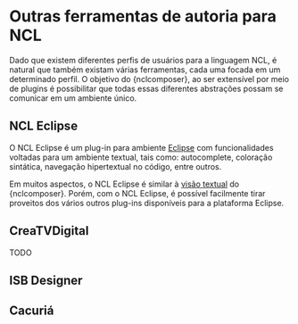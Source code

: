 # Outras ferramentas de autoria para NCL

Dado que existem diferentes perfis de usuários para a linguagem NCL, é natural
que também existam várias ferramentas, cada uma focada em um determinado
perfil. O objetivo do {nclcomposer}, ao ser extensível por meio de plugins é
possibilitar que todas essas diferentes abstrações possam se comunicar em um
ambiente único.

## NCL Eclipse

O NCL Eclipse é um plug-in para ambiente [Eclipse](http://www.eclipse.or) com
funcionalidades voltadas para um ambiente textual, tais como: autocomplete,
coloração sintática, navegação hipertextual no código, entre outros.

Em muitos aspectos, o NCL Eclipse é similar à [visão textual](#visao_textual) do
{nclcomposer}. Porém, com o NCL Eclipse, é possível facilmente tirar proveitos
dos vários outros plug-ins disponíveis para a plataforma Eclipse.

## CreaTVDigital

TODO

## ISB Designer


## Cacuriá 

